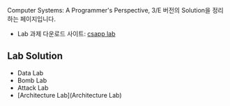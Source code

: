 ---
---
Computer Systems: A Programmer's Perspective, 3/E 버전의 Solution을 정리하는 페이지입니다.
* Lab 과제 다운로드 사이트: [csapp lab](https://csapp.cs.cmu.edu/3e/labs.html)

## Lab Solution
* Data Lab
* Bomb Lab
* Attack Lab
* [Architecture Lab](Architecture Lab)
